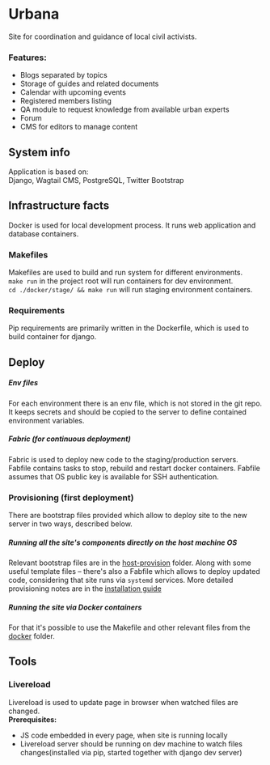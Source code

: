 # Urbana
Site for coordination and guidance of local civil activists.
### Features:
- Blogs separated by topics
- Storage of guides and related documents
- Calendar with upcoming events
- Registered members listing
- QA module to request knowledge from available urban experts
- Forum
- CMS for editors to manage content  

## System info

Application is based on:  
Django, Wagtail CMS, PostgreSQL, Twitter Bootstrap

## Infrastructure facts

Docker is used for local development process. It runs web application and database containers.    

### Makefiles
Makefiles are used to build and run system for different environments.  
`make run` in the project root will run containers for dev environment.  
`cd ./docker/stage/ && make run` will run staging environment containers.

### Requirements  
Pip requirements are primarily written in the Dockerfile, which is used to build container for django.

## Deploy
##### Env files
For each environment there is an env file, which is not stored in the git repo.
It keeps secrets and should be copied to the server to define contained environment variables.
##### Fabric (for continuous deployment)
Fabric is used to deploy new code to the staging/production servers.  
Fabfile contains tasks to stop, rebuild and restart docker containers.
Fabfile assumes that OS public key is available for SSH authentication.

### Provisioning (first deployment)
There are bootstrap files provided which allow to deploy site to the new server in two ways, described below.  

##### Running all the site's components directly on the host machine OS
Relevant bootstrap files are in the [host-provision](/host-provision) folder. Along with some useful template files – there's also a Fabfile which allows to deploy updated code, considering that site runs via `systemd` services. More detailed provisioning notes are in the [installation guide](/docs/install.md)

##### Running the site via Docker containers
For that it's possible to use the Makefile and other relevant files from the [docker](/docker) folder.

## Tools
### Livereload 

Livereload is used to update page in browser when watched files are changed.  
**Prerequisites:**  
- JS code embedded in every page, when site is running locally  
- Livereload server should be running on dev machine to watch files changes(installed via pip, started together with django dev server)  
